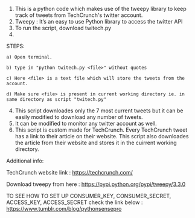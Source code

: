 1. This is a python code which makes use of the tweepy library to keep track of tweets from TechCrunch's twitter account.
2. Tweepy  :   It’s an easy to use Python library to access the twitter API 
3. To run the script, download twitech.py 
4. 
STEPS:

    a) Open terminal.

    b) type in "python twitech.py <file>" without quotes
    
    c) Here <file> is a text file which will store the tweets from the account.
    
    d) Make sure <file> is present in current working directory ie. in same directory as script "twitech.py"

4. This script downloades only the 7 most current tweets but it can be easily modified to download any number of tweets.
5. It can be modified to monitor any twitter account as well.
6. This script is custom made for TechCrunch. Every TechCrunch tweet has a link to their article on their website. This script also      downloades the article from their website and stores it in the cuirrent working directory.

Additional info:

TechCrunch website link  :   https://techcrunch.com/

Download tweepy from here  :  https://pypi.python.org/pypi/tweepy/3.3.0


TO SEE HOW TO SET UP CONSUMER_KEY, CONSUMER_SECRET, ACCESS_KEY, ACCESS_SECRET check the link below :
    https://www.tumblr.com/blog/pythonsensepro
